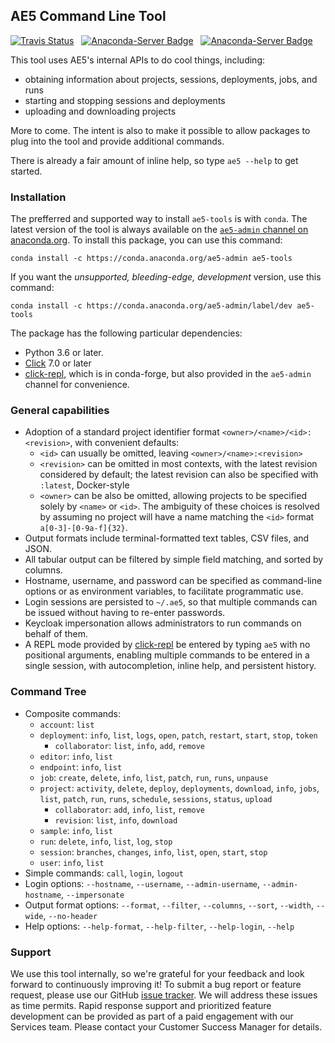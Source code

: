 ## AE5 Command Line Tool

[![Travis Status](https://travis-ci.com/Anaconda-Platform/ae5-tools.svg?branch=master)](https://travis-ci.com/Anaconda-Platform/ae5-tools) &nbsp; [![Anaconda-Server Badge](https://anaconda.org/ae5-admin/ae5-tools/badges/latest_release_date.svg)](https://anaconda.org/ae5-admin/ae5-tools) &nbsp; [![Anaconda-Server Badge](https://anaconda.org/ae5-admin/ae5-tools/badges/version.svg)](https://anaconda.org/ae5-admin/ae5-tools)

This tool uses AE5's internal APIs to do cool things, including:

- obtaining information about projects, sessions, deployments, jobs, and runs
- starting and stopping sessions and deployments
- uploading and downloading projects

More to come. The intent is also to make it possible to allow packages to plug into the tool and provide additional commands.

There is already a fair amount of inline help, so type `ae5 --help` to get started.

### Installation

The prefferred and supported way to install `ae5-tools` is with `conda`. The latest version of the tool
is always available on the [`ae5-admin` channel on anaconda.org](https://anaconda.org/ae5-admin/ae5-tools).
To install this package, you can use this command:
```
conda install -c https://conda.anaconda.org/ae5-admin ae5-tools
```
If you want the _unsupported, bleeding-edge, development_ version, use this command:
```
conda install -c https://conda.anaconda.org/ae5-admin/label/dev ae5-tools
```
The package has the following particular dependencies:
- Python 3.6 or later.
- [Click](https://click.palletsprojects.com/en/7.x/) 7.0 or later
- [click-repl](https://github.com/click-contrib/click-repl), which is in conda-forge, but also provided
  in the `ae5-admin` channel for convenience.

### General capabilities

- Adoption of a standard project identifier format `<owner>/<name>/<id>:<revision>`, with convenient defaults:
    - `<id>` can usually be omitted, leaving `<owner>/<name>:<revision>`
    - `<revision>` can be omitted in most contexts, with the latest revision considered by default; the latest revision can also be specified with `:latest`, Docker-style
    - `<owner>` can be also be omitted, allowing projects to be specified solely by `<name>` or `<id>`. The ambiguity of these choices is resolved by assuming no project will have a name matching the `<id>` format `a[0-3]-[0-9a-f]{32}`. 
- Output formats include terminal-formatted text tables, CSV files, and JSON.
- All tabular output can be filtered by simple field matching, and sorted by columns.
- Hostname, username, and password can be specified as command-line options or as environment variables, to facilitate programmatic use.
- Login sessions are persisted to `~/.ae5`, so that multiple commands can be issued without having to re-enter passwords.
- Keycloak impersonation allows administrators to run commands on behalf of them.
- A REPL mode provided by [click-repl](https://github.com/click-contrib/click-repl) be entered by typing `ae5` with no positional arguments, enabling multiple commands to be entered in a single session, with autocompletion, inline help, and persistent history.

### Command Tree

- Composite commands:
    - `account`: `list`
    - `deployment`: `info`, `list`, `logs`, `open`, `patch`, `restart`, `start`, `stop`, `token`
      - `collaborator`: `list`, `info`, `add`, `remove`
    - `editor`: `info`, `list`
    - `endpoint`: `info`, `list`
    - `job`: `create`, `delete`, `info`, `list`, `patch`, `run`, `runs`, `unpause`
    - `project`: `activity`, `delete`, `deploy`, `deployments`, `download`, `info`, `jobs`,
      `list`, `patch`, `run`, `runs`, `schedule`, `sessions`, `status`, `upload`
      - `collaborator`: `add`, `info`, `list`, `remove`
      - `revision`: `list`, `info`, `download`
    - `sample`: `info`, `list`
    - `run`: `delete`, `info`, `list`, `log`, `stop`
    - `session`: `branches`, `changes`, `info`, `list`, `open`, `start`, `stop`
    - `user`: `info`, `list`
- Simple commands: `call`, `login`, `logout`
- Login options: `--hostname`, `--username`, `--admin-username`, `--admin-hostname`, `--impersonate`
- Output format options: `--format`, `--filter`, `--columns`, `--sort`, `--width`, `--wide`, `--no-header`
- Help options: `--help-format`, `--help-filter`, `--help-login`, `--help`

### Support

We use this tool internally, so we're grateful for your feedback and look forward to continuously
improving it! To submit a bug report or feature request, please use our GitHub
[issue tracker](https://github.com/Anaconda-Platform/ae5-tools/issues). We will address these issues
as time permits. Rapid response support and prioritized feature development can be provided as part
of a paid engagement with our Services team. Please contact your Customer Success Manager for details.
